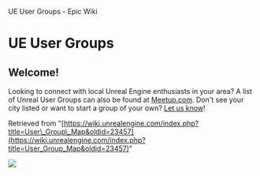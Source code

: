 UE User Groups - Epic Wiki                   

UE User Groups
==============

Welcome!
--------

Looking to connect with local Unreal Engine enthusiasts in your area? A list of Unreal User Groups can also be found at [Meetup.com](http://www.meetup.com/topics/unreal-engine/all/). Don't see your city listed or want to start a group of your own? [Let us know](mailto:user-groups@unrealengine.com)!

Retrieved from "[https://wiki.unrealengine.com/index.php?title=User\_Group\_Map&oldid=23457](https://wiki.unrealengine.com/index.php?title=User_Group_Map&oldid=23457)"

  ![](https://tracking.unrealengine.com/track.png)